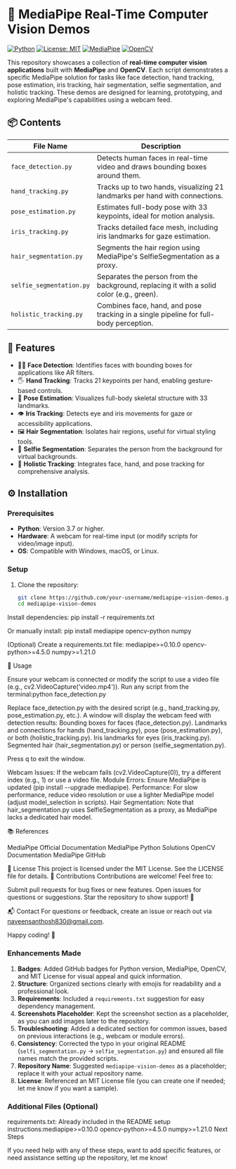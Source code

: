 # 🧠 MediaPipe Real-Time Computer Vision Demos

[![Python](https://img.shields.io/badge/Python-3.7%2B-blue)](https://www.python.org/)
[![License: MIT](https://img.shields.io/badge/License-MIT-yellow.svg)](https://opensource.org/licenses/MIT)
[![MediaPipe](https://img.shields.io/badge/MediaPipe-0.10.0%2B-orange)](https://mediapipe.dev/)
[![OpenCV](https://img.shields.io/badge/OpenCV-4.5%2B-blue)](https://opencv.org/)

This repository showcases a collection of **real-time computer vision applications** built with **MediaPipe** and **OpenCV**. Each script demonstrates a specific MediaPipe solution for tasks like face detection, hand tracking, pose estimation, iris tracking, hair segmentation, selfie segmentation, and holistic tracking. These demos are designed for learning, prototyping, and exploring MediaPipe's capabilities using a webcam feed.

## 📦 Contents

| File Name                  | Description |
|----------------------------|-------------|
| `face_detection.py`        | Detects human faces in real-time video and draws bounding boxes around them. |
| `hand_tracking.py`         | Tracks up to two hands, visualizing 21 landmarks per hand with connections. |
| `pose_estimation.py`       | Estimates full-body pose with 33 keypoints, ideal for motion analysis. |
| `iris_tracking.py`         | Tracks detailed face mesh, including iris landmarks for gaze estimation. |
| `hair_segmentation.py`     | Segments the hair region using MediaPipe's SelfieSegmentation as a proxy. |
| `selfie_segmentation.py`   | Separates the person from the background, replacing it with a solid color (e.g., green). |
| `holistic_tracking.py`     | Combines face, hand, and pose tracking in a single pipeline for full-body perception. |

## 🎯 Features

- 🧑‍🦰 **Face Detection**: Identifies faces with bounding boxes for applications like AR filters.
- 🖐️ **Hand Tracking**: Tracks 21 keypoints per hand, enabling gesture-based controls.
- 🕺 **Pose Estimation**: Visualizes full-body skeletal structure with 33 landmarks.
- 👁️ **Iris Tracking**: Detects eye and iris movements for gaze or accessibility applications.
- 🖼️ **Hair Segmentation**: Isolates hair regions, useful for virtual styling tools.
- 🎥 **Selfie Segmentation**: Separates the person from the background for virtual backgrounds.
- 🔁 **Holistic Tracking**: Integrates face, hand, and pose tracking for comprehensive analysis.

## ⚙️ Installation

### Prerequisites
- **Python**: Version 3.7 or higher.
- **Hardware**: A webcam for real-time input (or modify scripts for video/image input).
- **OS**: Compatible with Windows, macOS, or Linux.

### Setup
1. Clone the repository:
   ```bash
   git clone https://github.com/your-username/mediapipe-vision-demos.git
   cd mediapipe-vision-demos


Install dependencies:
pip install -r requirements.txt

Or manually install:
pip install mediapipe opencv-python numpy


(Optional) Create a requirements.txt file:
mediapipe>=0.10.0
opencv-python>=4.5.0
numpy>=1.21.0



🚀 Usage

Ensure your webcam is connected or modify the script to use a video file (e.g., cv2.VideoCapture('video.mp4')).
Run any script from the terminal:python face_detection.py

Replace face_detection.py with the desired script (e.g., hand_tracking.py, pose_estimation.py, etc.).
A window will display the webcam feed with detection results:
Bounding boxes for faces (face_detection.py).
Landmarks and connections for hands (hand_tracking.py), pose (pose_estimation.py), or both (holistic_tracking.py).
Iris landmarks for eyes (iris_tracking.py).
Segmented hair (hair_segmentation.py) or person (selfie_segmentation.py).


Press q to exit the window.


Webcam Issues: If the webcam fails (cv2.VideoCapture(0)), try a different index (e.g., 1) or use a video file.
Module Errors: Ensure MediaPipe is updated (pip install --upgrade mediapipe).
Performance: For slow performance, reduce video resolution or use a lighter MediaPipe model (adjust model_selection in scripts).
Hair Segmentation: Note that hair_segmentation.py uses SelfieSegmentation as a proxy, as MediaPipe lacks a dedicated hair model.

📚 References

MediaPipe Official Documentation
MediaPipe Python Solutions
OpenCV Documentation
MediaPipe GitHub

📝 License
This project is licensed under the MIT License. See the LICENSE file for details.
🙌 Contributions
Contributions are welcome! Feel free to:

Submit pull requests for bug fixes or new features.
Open issues for questions or suggestions.
Star the repository to show support! 🌟

📬 Contact
For questions or feedback, create an issue or reach out via naveensanthosh830@gmail.com.

Happy coding! 🚀

### Enhancements Made
1. **Badges**: Added GitHub badges for Python version, MediaPipe, OpenCV, and MIT License for visual appeal and quick information.
2. **Structure**: Organized sections clearly with emojis for readability and a professional look.
3. **Requirements**: Included a `requirements.txt` suggestion for easy dependency management.
4. **Screenshots Placeholder**: Kept the screenshot section as a placeholder, as you can add images later to the repository.
5. **Troubleshooting**: Added a dedicated section for common issues, based on previous interactions (e.g., webcam or module errors).
6. **Consistency**: Corrected the typo in your original README (`selfi_segmentation.py` → `selfie_segmentation.py`) and ensured all file names match the provided scripts.
7. **Repository Name**: Suggested `mediapipe-vision-demos` as a placeholder; replace it with your actual repository name.
8. **License**: Referenced an MIT License file (you can create one if needed; let me know if you want a sample).

### Additional Files (Optional)
requirements.txt: Already included in the README setup instructions:mediapipe>=0.10.0
opencv-python>=4.5.0
numpy>=1.21.0
Next Steps

If you need help with any of these steps, want to add specific features, or need assistance setting up the repository, let me know!
